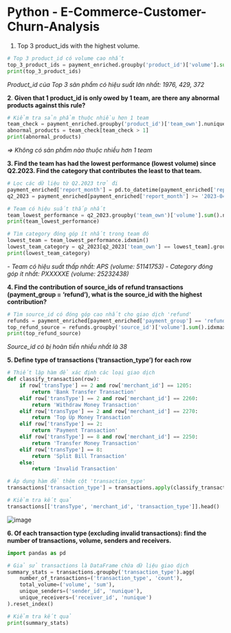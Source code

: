 #  Python - E-Commerce-Customer-Churn-Analysis
1. Top 3 product_ids with the highest volume.
```python
# Top 3 product_id có volume cao nhất
top_3_product_ids = payment_enriched.groupby('product_id')['volume'].sum().nlargest(3)
print(top_3_product_ids)
```
*Product_id của Top 3 sản phẩm có hiệu suất lớn nhất: 1976, 429, 372*

**2**. **Given that 1 product_id is only owed by 1 team, are there any abnormal products against this rule?**
```python
# Kiểm tra sản phẩm thuộc nhiều hơn 1 team
team_check = payment_enriched.groupby('product_id')['team_own'].nunique()
abnormal_products = team_check[team_check > 1]
print(abnormal_products)
```
*=> Không có sản phẩm nào thuộc nhiều hơn 1 team*

**3. Find the team has had the lowest performance (lowest volume) since Q2.2023. Find the category that contributes the least to that team.**
```python
# Lọc các dữ liệu từ Q2.2023 trở đi
payment_enriched['report_month'] = pd.to_datetime(payment_enriched['report_month'], format='%Y-%m')
q2_2023 = payment_enriched[payment_enriched['report_month'] >= '2023-04']

# Team có hiệu suất thấp nhất
team_lowest_performance = q2_2023.groupby('team_own')['volume'].sum().nsmallest(1)
print(team_lowest_performance)

# Tìm category đóng góp ít nhất trong team đó
lowest_team = team_lowest_performance.idxmin()
lowest_team_category = q2_2023[q2_2023['team_own'] == lowest_team].groupby('category')['volume'].sum().nsmallest(1)
print(lowest_team_category)
```
*- Team có hiệu suất thấp nhất: APS (volume: 51141753)*
*- Category đóng góp ít nhất: PXXXXXE (volume: 25232438)*

**4. Find the contribution of source_ids of refund transactions (payment_group = ‘refund’), what is the source_id with the highest contribution?**
```python
# Tìm source_id có đóng góp cao nhất cho giao dịch 'refund'
refunds = payment_enriched[payment_enriched['payment_group'] == 'refund']
top_refund_source = refunds.groupby('source_id')['volume'].sum().idxmax()
print(top_refund_source)
```
*Source_id có bị hoàn tiền nhiều nhất là 38*

**5. Define type of transactions (‘transaction_type’) for each row**
```python
# Thiết lập hàm để xác định các loại giao dịch
def classify_transaction(row):
    if row['transType'] == 2 and row['merchant_id'] == 1205:
        return 'Bank Transfer Transaction'
    elif row['transType'] == 2 and row['merchant_id'] == 2260:
        return 'Withdraw Money Transaction'
    elif row['transType'] == 2 and row['merchant_id'] == 2270:
        return 'Top Up Money Transaction'
    elif row['transType'] == 2:
        return 'Payment Transaction'
    elif row['transType'] == 8 and row['merchant_id'] == 2250:
        return 'Transfer Money Transaction'
    elif row['transType'] == 8:
        return 'Split Bill Transaction'
    else:
        return 'Invalid Transaction'

# Áp dụng hàm để thêm cột 'transaction_type'
transactions['transaction_type'] = transactions.apply(classify_transaction, axis=1)

# Kiểm tra kết quả
transactions[['transType', 'merchant_id', 'transaction_type']].head()
```
![image](https://github.com/user-attachments/assets/2c153c4d-4ee2-441c-b263-576613406b5d)

**6. Of each transaction type (excluding invalid transactions): find the number of transactions, volume, senders and receivers.**
```python
import pandas as pd

# Giả sử transactions là DataFrame chứa dữ liệu giao dịch
summary_stats = transactions.groupby('transaction_type').agg(
    number_of_transactions=('transaction_type', 'count'),
    total_volume=('volume', 'sum'),
    unique_senders=('sender_id', 'nunique'),
    unique_receivers=('receiver_id', 'nunique')
).reset_index()

# Kiểm tra kết quả
print(summary_stats)
```
